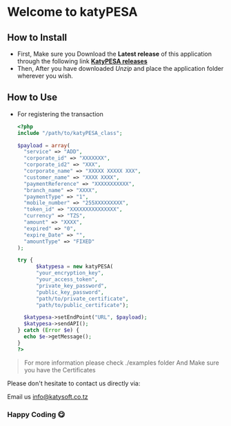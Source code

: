 # Welcome to katyPESA

## How to Install

- First, Make sure you Download the **Latest release** of this application through the following link **[KatyPESA releases](https://github.com/mdausoft/katyPESA/releases)**
- Then, After you have downloaded _Unzip_ and place the application folder wherever you wish.

## How to Use

- For registering the transaction

  ```PHP
  <?php
  include "/path/to/katyPESA_class";

  $payload = array(
    "service" => "ADD",
    "corporate_id" => "XXXXXXX",
    "corporate_id2" => "XXX",
    "corporate_name" => "XXXXX XXXXX XXX",
    "customer_name" => "XXXX XXXX",
    "paymentReference" => "XXXXXXXXXXX",
    "branch_name" => "XXXX",
    "paymentType" => "1",
    "mobile_number" => "255XXXXXXXXX",
    "token_id" => "XXXXXXXXXXXXXXX",
    "currency" => "TZS",
    "amount" => "XXXX",
    "expired" => "0",
    "expire_Date" => "",
    "amountType" => "FIXED"
  );

  try {
        $katypesa = new katyPESA(
        "your_encryption_key",
        "your_access_token",
        "private_key_password",
        "public_key_password",
        "path/to/private_certificate",
        "path/to/public_certificate");

    $katypesa->setEndPoint("URL", $payload);
    $katypesa->sendAPI();
  } catch (Error $e) {
    echo $e->getMessage();
  }
  ?>
  ```

> For more information please check ./examples folder
> And Make sure you have the Certificates

Please don't hesitate to contact us directly via:

Email us <info@katysoft.co.tz>

### Happy Coding 😋
